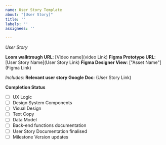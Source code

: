 ```yaml
---
name: User Story Template
about: "[User Story]"
title: ''
labels: ''
assignees: ''

---
```


*User Story*

**Loom walktrough URL**: [Video name](video Link)
**Figma Prototype URL**: [User Story Name](User Story Link)
**Figma Designer View**: ["Asset Name"](Figma Link)

*Includes:* 
**Relevant user story Google Doc**: (User Story Link)


**Completion Status**
- [ ] UX Logic
- [ ] Design System Components 
- [ ] Visual Design
- [ ] Text Copy
- [ ] Data Model
- [ ] Back-end functions documentation
- [ ] User Story Documentation finalised
- [ ] Milestone Version updates
